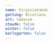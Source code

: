 ```yaml
---
name: Virginiatabak
gattung: Nicotiana
art: tabacum
staude: false
winter: false
karlsgarten: false
---
```

